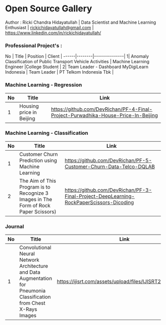 # Open Source Gallery


Author : 
Ricki Chandra Hidayatullah | Data Scientist and Machine Learning Enthusiast | rickichidayatullah@gmail.com | https://www.linkedin.com/in/rickichidayatullah/


### Professional Project's : 

No | Title | Position | Client | 
------|--------|---------------|
1| Anomaly Classification of Public Transport Vehicle Activities  | Machine Learning Engineer |College Student |
2| Team Leader - Dashboard MyDigiLearn Indonesia  | Team Leader | PT Telkom Indonesia Tbk |






### Machine Learning - Regression 

No |  Title  | Link | 
------|--------|---------------|
1|Housing price in Beijing | https://github.com/DevRichan/PF-4-Final-Project-Purwadhika-House-Price-In-Beijing | 




### Machine Learning - Classification
No |  Title  | Link | 
------|--------|---------------|
1|Customer Churn Prediction using Machine Learning |https://github.com/DevRichan/PF-5-Customer-Churn-Data-Telco-DQLAB|
2|The Aim of This Program is to Recognize 3 Images in The Form of Rock Paper Scissors) |https://github.com/DevRichan/PF-3-Final-Project-DeepLearning-RockPaperScissors-Dicoding|



### Journal 
No |  Title  | Link |
------|--------|---------------|
1|Convolutional Neural Network Architecture and Data Augmentation for Pneumonia Classification from Chest X-Rays Images|https://ijisrt.com/assets/upload/files/IJISRT20FEB134.pdf|








